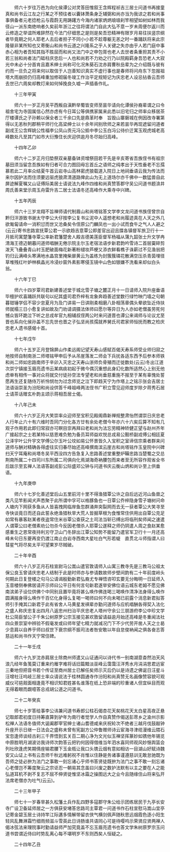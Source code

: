 <!-- { "loadSidebar": true } -->
　　师六十岁往万邑为向化侯谭公对灵答田惟叙王含辉程祯吉三居士问道书再接童真和尚书云江左之行某之不预往者以囊钵萧条身乏辅弼和尚亦当为我谅之若和尚事事俱备者元老捻枪云与霞蔚无用踌躇方今海内诸家炳炳琅琅刹竿相望如树如林而我径山一派东南绝响者久矣前年浙江之往将谓法门自此大弘不意一岁未周便尔返川而云修造之举谊所难辞然在今法门仔细思之是则是矣吾恐精神有限岁月易往扶竖宗纲者毕竟期之何人耶老人去后者担子不同小小若不趁尊躯无恙之时一番踊跃将来此宗隆替非某所知也又寄衡山和尚书云道之兴隆系之乎人关键之失亦由乎人若门庭中事赤心相为者吾知其指不胜屈而和尚又法门中之申包胥也老人去世者条重担其责不小若三翁和尚者法门砥柱庆忠后一人也和尚若不力劝之行乃以院殿羁身吾恐老人大寂光中未必十分首肯且嘉禾绅士尚称可化况朱葵石沈赤肩曹秋岳辈为之介绍既与彼有约而一旦负之将来何以取信于人岂善知识真实不虚行事也是春师将问舟东下忽报祖塔大雨崩损仍归高峰重加修砌届冬竣工作治平定规矩记为庆忠老人设忌拈香云吾师去世已六周矣却教灯来如何悼挽良久嘘一声插香作礼。

　　十三年甲寅

　　师六十一岁正月吴平西叛自滇黔举蜀皆变师至昙华请向化谭侯孙裔辈谓之曰令祖舍宅为寺固属信心然亦虑有今日耳公等俱携家属来此悉以旧宅归之师率众移居茶厅楼谭氏之子孙赖以保全者三千余口先是鼎革时奉　旨毁山寨磐城在例因改寺署第得以无恙秋列郡稍平师行化高梁绅士以十余年间别欣师之来若昙华再现遮留问道者副戎王公含辉姚公性福李公凤山贡元冯公抵中李公玉白冯公待价迁寓玉观虎城老高峰数处凡至其门如市大衍豫住长庆迎供逾月冬尽始归高峰。

　　十四年乙卯

　　师六十二岁正月归垫祭双亲墓备钵资增祭田若干先是辛亥寄省吾族侄书有祖宗墓田须当留念吾族如有归者可合力图回毋忘首丘之语师之纯孝出于天性垂老不忘孺慕若此二月率众结夏牛首云岩寺山高林密虎狼载道入院日上地祠垂语云我为传法而来尔因护法而住须要远驱虎狼肃清道路俾此山为无上道场尔亦千佛中一数猛兽自此屏迹解夏嘱又山证傅际美居士请说法九峰作四维和尚真赞答郡守吴公问道书题渰井周氏善来堂示周玉舟雷升吉二居士法语冬还高峰作大乘寺中兴碑。

　　十五年丙辰

　　师六十三岁龙翔不旨禅师请代制眉山和尚塔铭答文学李文龙问道书族侄曾宗自黔归泮游致书谢太守李公大仔按李公复书尘泥中人遥想老和尚履迹真在人天之外几欲匍匐请命一消积愆而世又沧桑矣令侄原公门麟凤也一出小试而食牛之气人人避之(云云)寄书忠路宣抚覃公君一示欲趋吉意覃公即差官出迎且牒各镇督军旅卫行十一月抵司寓楚籓寺覃公率新君籓楚舍人殿吉德美莲臣督军杨福从蒲九韶张士升文学冉清海王德迈朝暮问道师唱酬无倦示院主尔玉老宿法语步新君韵吟雪诗二首层霙碎剪泼天飞叠叠青山衬玉肥破面梅花新著粉褪妆芦梗又添衣鲜看樵子诛薪过不见渔翁把钓归云满峰头寒满地水晶宫里掩柴扉黄云为盖练为封簇簇璘花散满空压杀青茵埋径草堆残红叶妒林枫晶光冷浸纱窗外素影寒侵玉镜中山色如银嫌不洗看来却似白头翁。

　　十六年丁巳

　　师六十四岁覃司君新建善述堂于城北雪子塘之麓正月十一日请师入院升座垂语毕檀护欢喜踊跃共联句以纪其盛司君乔梓有龙象奔趋善述堂数行绿竹映门墙之句朝暮钳锤学侣不容少怠夏月为及门讲易一日讲刚柔相磨八卦相荡章偶头晕欲坠近侍扶师就榻三日小愈复讲如故及门劝请调摄法体师曰愿尔等异日为人亦如老僧虽劳死何憾众皆环跪泣下听之总戎牟官九相辅叔侄两公时来问道晋也谭公来谒师与论议尤至晋也系向化侯孙盖不忘先世也晋之子弘坚尚孩孺就养舅氏司君家师恒抚而教之检庆忠老人遗书感偈十首。

　　十七年戊午

　　师六十五岁正月登锦屏山作柔远阁记望天寿山感赋百偈天寿系师受业师归寂之地按师自制南浙二师塔铭甲申后予从吊崖落发二师会下兵扰各适东西予后参本师铁和尚二师如忠路南师于辛卯入灭忠之天寿山浙师负骨殖而迁徙数处(云云)冬出江道次崇宁镇接玉眉亮遗书云某病痰初起于微今偶沉重想此身幻化数所适然心上别无他虑单有相传一事对众将就交付徒孙空法专望老和尚垂慈重施不报至于某有辜愧处誓愿再生还复随侍万祈怜悯勿为过念师览之泣下即趋天宁为作塔上之铭示张会吉居士法语诣崇圣为汾阳和尚设供答千峰祖峰两法侄书广积立雪见迎师度岁除夕蒋秀石居士请茶话赠玄朴韵主颂示蒋相吾居士偈。

　　十八年己未

　　师六十六岁正月大笑崇率众迎师至宝积见殿阁鼎新禅规整肃怡然谓崇日庆忠老人行年止六十有六维时吾同门分化各方廿有余处老僧今年亦六十六矣后算不知有几观子作用若此即归常寂亦可瞑目崇再拜曰老和尚为法忘劳精神矫健正望与赵州齐年广接起宗之士若某特以慈恩难负勉为备员耳师益欢悦总戎易公觐桥副戎傅公相廷夏公泽宇叶公升宇文学傅公尔玉叶公坟如易公怀景皆久入宝积之室谛信宗乘者群来问道师与酬对精确各得虚往实归春尽始还高峰撰南滨云崖古和尚塔铭作玉皇院中兴碑扫天宁耳庵和尚塔冬吴平西没四方告急复入忠路善述堂重整炉鞴忠路当楚蜀之交总荆南所属二十四司川东所属二司俱向化焉湖海奇衲腰包而来者至无所容作观省全书后跋示至玄禅人法语答副戎彭公际盛邓公钟与问道书庆云衡山炳和尚讣至上供垂语。

　　十九年庚申

　　师六十七岁化善述堂后山五里前河十里不得渔猎覃公许之自后远近河山鱼兽之类凡见竿影闻犬声悉聚于此所谓中孚可以格豚鱼也一日覃公乔梓隐身雪子塘树问命人塘内下网获多鱼从人皆喜拽网临岸鱼忽群涌奔突裂网而去无一获者覃公大笑寻至寺快谈竟日而还自此誓永绝渔猎秋旱大荒人皆掘草根为食惟常住供用出自覃公克足如常有暴客赵某者夜盗常住米谷覃公查获之土司法当斩已缚出将临刑矣师闻之速遣人谓覃公曰老僧素劝公勿杀今反因老僧杀人耶覃公遂释之师仍阴遣人周之食赵某愈感重生之恩常夜持利刃守卫山门冬辞出江覃公知势不能留乃遣官军卫行十一月还高峰未句日东夔再变仍渡江南止白岩寺西南大星吐白气形若蝭　直贯北斗师指谓人曰彗星气将尽矣太平可望果岁尽贼破。

　　二十年辛酉

　　师六十八岁正月石柱宣尉马公嵩山遣官敦请师入山寓三教寺先是三教马公祖太保公良玉曾请庆忠老人结制于此是时师亦与参请数故师步壁间韵有二十年前度岭头何期此日复登楼之句马公请谒殷勤新君弘裔尤专禅悟咨叩玄要无分晦明一日延师入玉音楼侧奉佛居请开示师曰公平日有何言句新君遂举安佛位语云城东老姆不愿见佛南滨弟子设位供佛个中同别且置毕竟将甚么唤作佛连喝三喝唤作清净法身得么唤作圆满报身得么唤作千百亿化身得么复喝一喝师曰何不向未喝已前露个消息新君拟答师引手掩其口新君于此有省舍人马黄星发褀辈亦勤问道师与应机唱酬各得契入法化之盛人称庆忠复出四月八返忠州扫治平庆忠老人塔州守余公三朋游府李公中珍文学杜公简臣邹公子千朱公树原罗公宗玉接见甚欢敦留请益逾月始还高峰是冬重闻法社四众景崇室中辨验不假毫发或曰师年望七精力就减况门下不少代劳开凿人天之士曷少息肩以自养乎师曰叔世下衰宗纲不振司法者咎安敢以年自怠俊衲闻之俱各奋志答慈运和尚书作天宁常住碑。

　　二十一年壬戌

　　师六十九岁沈赤肩居士除商州师遣又山证通问以诗代书一别南湖意杳然泊天风浪几经年鱼笺莫订重来约雁字难将话旧篇黯淡巫峰云霭霭汪洋秀水月涓涓思君远宦三秦地但把音书若个传证至商州居士已解任矣师示灭后仍以是诗遗之佛诞日汪星斗汪增社汪呜岐三居士率众请说法于桂林圆通寺作汾阳和尚真赞无名画像赞容貌可观威仪可挹觌面相逢竟不相识知君姓甚名谁落在纸上恐非端的珍重诸人但宜纵目而观无得着眼而觑噫答总戎胡公道之问道书。

　　二十二年癸亥

　　师七十岁答给事李公讳兼问道书寿郎公柱石偈杏花天矣桃花天太白星高夜正悬记取郎君初度日持筹直算到驴年为南行者觉学人作自真赞作偈送彭荩乡之渝州示影松禅人法语冬值师大诞阖郡宰官绅士诸山耆德咸来庆祝轮次不绝者三越月伐鼓敲钟升座开示日继一日法会之盛称未曾有宪副方公仲鲁赠师诗云宦海寻津缆漫维云隈石宝忽逢师谈经古刹三千界悟到玄关百二期心净为文光似玉禅坚挥篆妙如镌他年锡览中原胜明月湖波访我诗师次韵答云把钓何因得借维当年泗水喜同师观风妙惬舆篮会列社欣逢虎笑期倩座输君腰下玉金瓶让我口头镌云烟有意如相访一目湖山好赋诗魏安又山证上书有云吾师千秋远难躬祝不肖惟以住静是务诸事谨遵慈训无敢怠驰既为吾师之徒必拚为法门之事敢一刻忘诸心乎师书答贤徒既拚为法门之事不敢一刻忘诸心老僧岂不筹度聚云之宗讵忍一朝易其念虽曰兴废之数护法默有以主之要在人之能弘道耳机不剥不复志不屈不伸贤徒惟坚冰霜之操图远大之业今且随缘住山将来弘开法席老僧亦为吐气(云云)。

　　二十三年甲子

　　师七十一岁春旱甚久松籓土兵作乱四野多寇郡守朱公给示团练居民于九亭长安寺广设卫备延师居之一方俱获安堵答忠路司主覃君一问道书作石柱宣慰马嵩山宜亭记寄金碧玉居士诗持竿江际遘多情解带留衣侠气横剑佩声随秋思远烟霞色逐小阳生轻风乱舞淋霜竹细雨频滋斗雪英此日诗肠谁共语同心可是待嘤呜示荣贤应贤两禅人偈冰弦法来理院事时勤请益师严加究竟盖不忘玉眉亮遗书也答文学朱树原罗宗玉问道书尝谓近侍曰时势乱离心每不堪明岁不东则西矣人恒疑之。

　　二十四年乙丑


